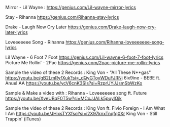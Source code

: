 Mirror - Lil Wayne :
https://genius.com/Lil-wayne-mirror-lyrics


Stay - Rihanna
https://genius.com/Rihanna-stay-lyrics


Drake - Laugh Now Cry Later
https://genius.com/Drake-laugh-now-cry-later-lyrics


Loveeeeeee Song - Rihanna
https://genius.com/Rihanna-loveeeeeee-song-lyrics


Lil Wayne - 6 Foot 7 Foot
https://genius.com/Lil-wayne-6-foot-7-foot-lyrics
Picture Me Rollin’ - 2Pac
https://genius.com/2pac-picture-me-rollin-lyrics


Sample the video of these 2 Records :
King Von - "All These N**gas" 
https://youtu.be/gB2LmRyfXuk?si=_dQyGToyWDuFJRNj
6ix9ine - BEBE ft. Anuel AA
https://youtu.be/ycV6cnK3SIs?si=RzprUYJJsmSbWzKo


Sample & Make a video with : Rihanna - Loveeeeeee song ft. Future
https://youtu.be/XveUBqF0T5w?si=MCxJJALk5puylQjk

Sample the video of these 2 Records :
King Von ft. Fivio Foreign - I Am What I Am
https://youtu.be/JHixsTYXfso?si=i2X97knxTnqfq0Xr
King Von - Still Trappin' (iTunes)

